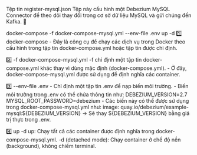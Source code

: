 Tệp tin register-mysql.json
Tệp này cấu hình một Debezium MySQL Connector để theo dõi thay đổi trong cơ sở dữ liệu MySQL và gửi chúng đến Kafka. 🚀

docker-compose -f docker-compose-mysql.yml --env-file .env up -d
1️⃣ docker-compose
    - Đây là công cụ để chạy các dịch vụ trong Docker theo cấu hình trong tập tin docker-compose.yml hoặc tập tin được chỉ định.

2️⃣ -f docker-compose-mysql.yml
    -f chỉ định một tập tin docker-compose.yml khác thay vì dùng mặc định (docker-compose.yml).
    - Ở đây, docker-compose-mysql.yml được sử dụng để định nghĩa các container.

3️⃣ --env-file .env
    - Chỉ định một tập tin .env để nạp biến môi trường.
    - Biến môi trường trong .env có thể chứa thông tin như:
        DEBEZIUM_VERSION=2.7
        MYSQL_ROOT_PASSWORD=debezium
    - Các biến này có thể được sử dụng trong docker-compose-mysql.yml như:
        image: quay.io/debezium/example-mysql:${DEBEZIUM_VERSION}
    → Sẽ thay ${DEBEZIUM_VERSION} bằng giá trị thực trong .env.

4️⃣ up -d
    up: Chạy tất cả các container được định nghĩa trong docker-compose-mysql.yml.
    -d (detached mode): Chạy container ở chế độ nền (background), không chiếm terminal.

